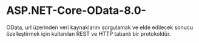 # ASP.NET-Core-OData-8.0-
OData, url üzerinden veri kaynaklarını sorgulamak ve elde edilecek sonucu özelleştirmek için kullanılan REST ve HTTP tabanlı bir protokoldür.
